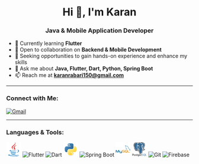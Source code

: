 <h1 align="center">Hi 👋, I'm Karan</h1>
<h3 align="center">Java & Mobile Application Developer</h3>

- 🌱 Currently learning **Flutter**  
- 👯 Open to collaboration on **Backend & Mobile Development**  
- 🤝 Seeking opportunities to gain hands-on experience and enhance my skills  
- 💬 Ask me about **Java, Flutter, Dart, Python, Spring Boot**  
- 📫 Reach me at **karanrabari150@gmail.com**

---

<h3 align="left">Connect with Me:</h3>
<p align="left">
  <a href="mailto:karanrabari150@gmail.com"><img src="https://www.vectorlogo.zone/logos/gmail/gmail-icon.svg" alt="Gmail" width="40" height="40"/></a>
  <!-- Add other social media links here if applicable -->
</p>

---

<h3 align="left">Languages & Tools:</h3>
<p align="left">
  <img src="https://raw.githubusercontent.com/devicons/devicon/master/icons/java/java-original.svg" alt="Java" width="40" height="40"/> 
  <img src="https://www.vectorlogo.zone/logos/flutterio/flutterio-icon.svg" alt="Flutter" width="40" height="40"/> 
  <img src="https://www.vectorlogo.zone/logos/dartlang/dartlang-icon.svg" alt="Dart" width="40" height="40"/> 
  <img src="https://raw.githubusercontent.com/devicons/devicon/master/icons/python/python-original.svg" alt="Python" width="40" height="40"/> 
  <img src="https://www.vectorlogo.zone/logos/springio/springio-icon.svg" alt="Spring Boot" width="40" height="40"/> 
  <img src="https://raw.githubusercontent.com/devicons/devicon/master/icons/mysql/mysql-original-wordmark.svg" alt="MySQL" width="40" height="40"/> 
  <img src="https://raw.githubusercontent.com/devicons/devicon/master/icons/postgresql/postgresql-original-wordmark.svg" alt="PostgreSQL" width="40" height="40"/> 
  <img src="https://www.vectorlogo.zone/logos/git-scm/git-scm-icon.svg" alt="Git" width="40" height="40"/> 
  <img src="https://www.vectorlogo.zone/logos/firebase/firebase-icon.svg" alt="Firebase" width="40" height="40"/> 
</p>
